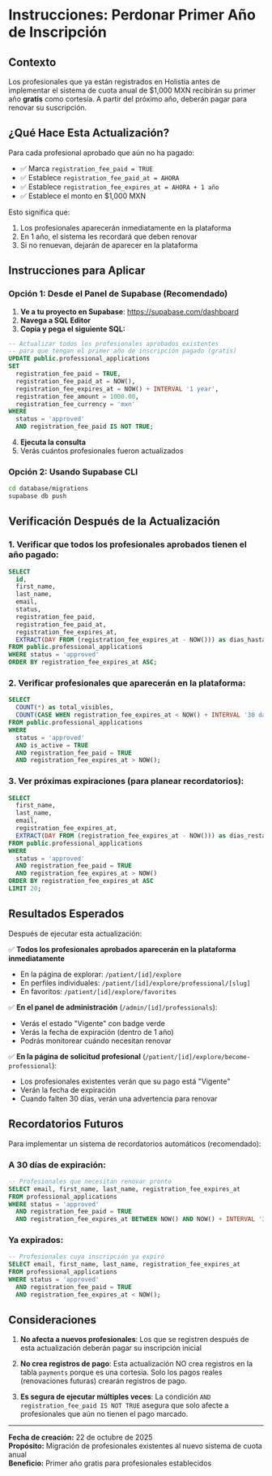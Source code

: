 # Instrucciones: Perdonar Primer Año de Inscripción

## Contexto
Los profesionales que ya están registrados en Holistia antes de implementar el sistema de cuota anual de $1,000 MXN recibirán su primer año **gratis** como cortesía. A partir del próximo año, deberán pagar para renovar su suscripción.

## ¿Qué Hace Esta Actualización?

Para cada profesional aprobado que aún no ha pagado:
- ✅ Marca `registration_fee_paid = TRUE`
- ✅ Establece `registration_fee_paid_at = AHORA`
- ✅ Establece `registration_fee_expires_at = AHORA + 1 año`
- ✅ Establece el monto en $1,000 MXN

Esto significa que:
1. Los profesionales aparecerán inmediatamente en la plataforma
2. En 1 año, el sistema les recordará que deben renovar
3. Si no renuevan, dejarán de aparecer en la plataforma

## Instrucciones para Aplicar

### Opción 1: Desde el Panel de Supabase (Recomendado)

1. **Ve a tu proyecto en Supabase**: https://supabase.com/dashboard
2. **Navega a SQL Editor**
3. **Copia y pega el siguiente SQL:**

```sql
-- Actualizar todos los profesionales aprobados existentes
-- para que tengan el primer año de inscripción pagado (gratis)
UPDATE public.professional_applications
SET 
  registration_fee_paid = TRUE,
  registration_fee_paid_at = NOW(),
  registration_fee_expires_at = NOW() + INTERVAL '1 year',
  registration_fee_amount = 1000.00,
  registration_fee_currency = 'mxn'
WHERE 
  status = 'approved'
  AND registration_fee_paid IS NOT TRUE;
```

4. **Ejecuta la consulta**
5. Verás cuántos profesionales fueron actualizados

### Opción 2: Usando Supabase CLI

```bash
cd database/migrations
supabase db push
```

## Verificación Después de la Actualización

### 1. Verificar que todos los profesionales aprobados tienen el año pagado:

```sql
SELECT 
  id,
  first_name,
  last_name,
  email,
  status,
  registration_fee_paid,
  registration_fee_paid_at,
  registration_fee_expires_at,
  EXTRACT(DAY FROM (registration_fee_expires_at - NOW())) as dias_hasta_expiracion
FROM public.professional_applications
WHERE status = 'approved'
ORDER BY registration_fee_expires_at ASC;
```

### 2. Verificar profesionales que aparecerán en la plataforma:

```sql
SELECT 
  COUNT(*) as total_visibles,
  COUNT(CASE WHEN registration_fee_expires_at < NOW() + INTERVAL '30 days' THEN 1 END) as expiran_pronto
FROM public.professional_applications
WHERE 
  status = 'approved'
  AND is_active = TRUE
  AND registration_fee_paid = TRUE
  AND registration_fee_expires_at > NOW();
```

### 3. Ver próximas expiraciones (para planear recordatorios):

```sql
SELECT 
  first_name,
  last_name,
  email,
  registration_fee_expires_at,
  EXTRACT(DAY FROM (registration_fee_expires_at - NOW())) as dias_restantes
FROM public.professional_applications
WHERE 
  status = 'approved'
  AND registration_fee_paid = TRUE
  AND registration_fee_expires_at > NOW()
ORDER BY registration_fee_expires_at ASC
LIMIT 20;
```

## Resultados Esperados

Después de ejecutar esta actualización:

✅ **Todos los profesionales aprobados aparecerán en la plataforma inmediatamente**
- En la página de explorar: `/patient/[id]/explore`
- En perfiles individuales: `/patient/[id]/explore/professional/[slug]`
- En favoritos: `/patient/[id]/explore/favorites`

✅ **En el panel de administración** (`/admin/[id]/professionals`):
- Verás el estado "Vigente" con badge verde
- Verás la fecha de expiración (dentro de 1 año)
- Podrás monitorear cuándo necesitan renovar

✅ **En la página de solicitud profesional** (`/patient/[id]/explore/become-professional`):
- Los profesionales existentes verán que su pago está "Vigente"
- Verán la fecha de expiración
- Cuando falten 30 días, verán una advertencia para renovar

## Recordatorios Futuros

Para implementar un sistema de recordatorios automáticos (recomendado):

### A 30 días de expiración:
```sql
-- Profesionales que necesitan renovar pronto
SELECT email, first_name, last_name, registration_fee_expires_at
FROM professional_applications
WHERE status = 'approved'
  AND registration_fee_paid = TRUE
  AND registration_fee_expires_at BETWEEN NOW() AND NOW() + INTERVAL '30 days';
```

### Ya expirados:
```sql
-- Profesionales cuya inscripción ya expiró
SELECT email, first_name, last_name, registration_fee_expires_at
FROM professional_applications
WHERE status = 'approved'
  AND registration_fee_paid = TRUE
  AND registration_fee_expires_at < NOW();
```

## Consideraciones

1. **No afecta a nuevos profesionales**: Los que se registren después de esta actualización deberán pagar su inscripción inicial

2. **No crea registros de pago**: Esta actualización NO crea registros en la tabla `payments` porque es una cortesía. Solo los pagos reales (renovaciones futuras) crearán registros de pago.

3. **Es segura de ejecutar múltiples veces**: La condición `AND registration_fee_paid IS NOT TRUE` asegura que solo afecte a profesionales que aún no tienen el pago marcado.

---

**Fecha de creación:** 22 de octubre de 2025  
**Propósito:** Migración de profesionales existentes al nuevo sistema de cuota anual  
**Beneficio:** Primer año gratis para profesionales establecidos

